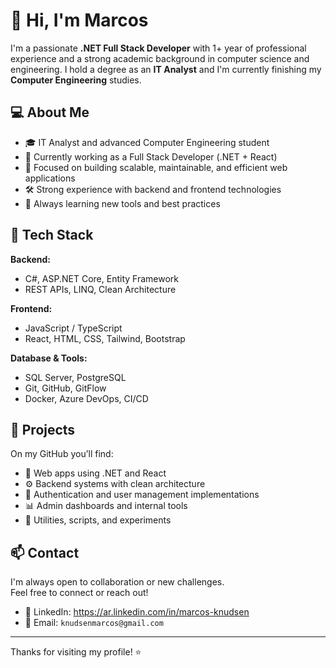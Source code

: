 # 👋 Hi, I'm Marcos

I'm a passionate **.NET Full Stack Developer** with 1+ year of professional experience and a strong academic background in computer science and engineering. I hold a degree as an **IT Analyst** and I'm currently finishing my **Computer Engineering** studies.

## 💻 About Me

- 🎓 IT Analyst and advanced Computer Engineering student  
- 💼 Currently working as a Full Stack Developer (.NET + React)  
- 🧠 Focused on building scalable, maintainable, and efficient web applications  
- 🛠️ Strong experience with backend and frontend technologies  
- 🌱 Always learning new tools and best practices

## 🔧 Tech Stack

**Backend:**  
- C#, ASP.NET Core, Entity Framework  
- REST APIs, LINQ, Clean Architecture

**Frontend:**  
- JavaScript / TypeScript  
- React, HTML, CSS, Tailwind, Bootstrap

**Database & Tools:**  
- SQL Server, PostgreSQL  
- Git, GitHub, GitFlow  
- Docker, Azure DevOps, CI/CD

## 📁 Projects

On my GitHub you’ll find:

- 🧾 Web apps using .NET and React  
- ⚙️ Backend systems with clean architecture  
- 🔐 Authentication and user management implementations  
- 📊 Admin dashboards and internal tools  
- 🔧 Utilities, scripts, and experiments

## 📫 Contact

I'm always open to collaboration or new challenges.  
Feel free to connect or reach out!

- 💼 LinkedIn: https://ar.linkedin.com/in/marcos-knudsen
- 📧 Email: `knudsenmarcos@gmail.com`

---

Thanks for visiting my profile! ⭐

